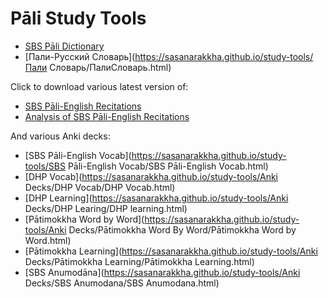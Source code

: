 # Pāli Study Tools

- [SBS Pāli Dictionary](https://sasanarakkha.github.io/study-tools/SBS_Pāli_Dictionary/SBS_Pāli-English_Vocab.html)
- [Пали-Русский Словарь](https://sasanarakkha.github.io/study-tools/Пали Словарь/ПалиСловарь.html)

Click to download various latest version of:

- [SBS Pāli-English Recitations](https://github.com/sasanarakkha/study-tools/raw/main/P%C4%81li-English%20Recitations.pdf)
- [Analysis of SBS Pāli-English Recitations](https://github.com/sasanarakkha/study-tools/raw/main/Analysis%20of%20SBS%20P%C4%81li-English%20Recitations.pdf)

And various Anki decks:

- [SBS Pāli-English Vocab](https://sasanarakkha.github.io/study-tools/SBS Pāli-English Vocab/SBS Pāli-English Vocab.html)
- [DHP Vocab](https://sasanarakkha.github.io/study-tools/Anki Decks/DHP Vocab/DHP Vocab.html)
- [DHP Learning](https://sasanarakkha.github.io/study-tools/Anki Decks/DHP Learing/DHP learning.html)
- [Pātimokkha Word by Word](https://sasanarakkha.github.io/study-tools/Anki Decks/Pātimokkha Word By Word/Pātimokkha Word by Word.html)
- [Pātimokkha Learning](https://sasanarakkha.github.io/study-tools/Anki Decks/Pātimokkha Learning/Pātimokkha Learning.html)
- [SBS Anumodāna](https://sasanarakkha.github.io/study-tools/Anki Decks/SBS Anumodana/SBS Anumodana.html)
